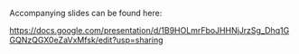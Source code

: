 
Accompanying slides can be found here:

https://docs.google.com/presentation/d/1B9HOLmrFboJHHNjJrzSg_Dhq1GGQNzQGX0eZaVxMfsk/edit?usp=sharing